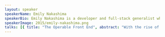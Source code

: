 ```yaml
---
layout: speaker
speakerName: Emily Nakashima
speakerBio: Emily Nakashima is a developer and full-stack generalist who loves design, performance, testing, and metrics. She works at GitHub, primarily on javascript, performance and front-end monitoring, and volunteers for RailsBridge, an organization that offers free programming workshops for underrepresented groups in tech.
speakerImage: 2015/emily-nakashima.png
talks: [{ title: "The Operable Front End", abstract: "With the rise of single-page apps, increased use of ajax navigation, and an ever-expanding set of browser APIs, web applications have changed, moving more and more functionality client-side. But many of us still have dashboards that represent the entire client experience with a single page load time graph.</p><p>This talk will take a look at the state of real user monitoring in the browser and dig deep into exactly _what_ you can track client side. Then we'll look dig into some production situations and see what we can learn about performance, security, and user behavior when we improve our monitoring and configure our app to be more operable.", link: 'https://www.youtube.com/embed/pMtLLPxiT7Y' }]
---
```

